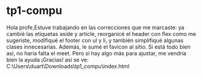 # tp1-compu
Hola profe,Estuve trabajando en las correcciones que me marcaste: ya cambié las etiquetas aside y article, reorganicé el header con flex como me sugeriste, modifiqué el footer con ul y li, y también simplifiqué algunas clases innecesarias.
Además, le sumé el favicon al sitio.
Si está todo bien así, no haría falta el meet. Pero si hay algo más para ajustar, me vendría bien la ayuda
¡Gracias!
asi se ve:
C:\Users\duart\Downloads\tp1_compu\index.html
